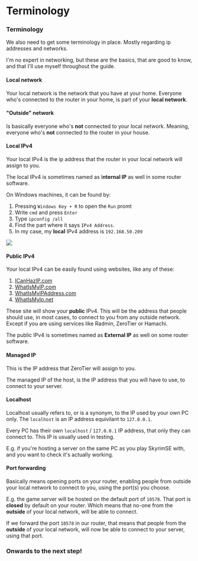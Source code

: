 # Terminology

### Terminology

We also need to get some terminology in place. Mostly regarding ip addresses and networks.

I'm no expert in networking, but these are the basics, that are good to know, and that I'll use myself throughout the guide.

#### **Local network**

Your local network is the network that you have at your home. Everyone who's connected to the router in your home, is part of your **local network**.

#### **"Outside" network**

Is basically everyone who's **not** connected to your local network. Meaning, everyone who's **not** connected to the router in your house.

#### **Local IPv4**

Your local IPv4 is the ip address that the router in your local network will assign to you.

The local IPv4 is sometimes named as I**nternal IP** as well in some router software.

On Windows machines, it can be found by:

1. Pressing `Windows Key + R` to open the `Run` promt
2. Write `cmd` and press `Enter`
3. Type `ipconfig /all`
4. Find the part where it says `IPv4 Address`.
5. In my case, my **local** IPv4 address is `192.168.50.209`

![](https://shx.is/5BxOG8FiU.gif)

#### **Public IPv4**

Your local IPv4 can be easily found using websites, like any of these:

1. [ICanHazIP.com](https://icanhazip.com/)
2. [WhatIsMyIP.com](https://www.whatismyip.com/)
3. [WhatIsMyIPAddress.com](https://whatismyipaddress.com/)
4. [WhatIsMyIp.net](https://www.whatismyip.net/)

These site will show your **public** IPv4. This will be the address that people should use, in most cases, to connect to you from any outside network. Except if you are using services like Radmin, ZeroTier or Hamachi.

The public IPv4 is sometimes named as **External IP** as well on some router software.

#### **Managed IP**

This is the IP address that ZeroTier will assign to you.

The managed IP of the host, is the IP address that you will have to use, to connect to your server.

#### **Localhost**

Localhost usually refers to, or is a synonym, to the IP used by your own PC only. The `localhost` is an IP address equivilant to `127.0.0.1`.

Every PC has their own `localhost` / `127.0.0.1` IP address, that only they can connect to. This IP is usually used in testing.

E.g. if you're hosting a server on the same PC as you play SkyrimSE with, and you want to check it's actually working.

#### **Port forwarding**

Basically means opening ports on your router, enabling people from outside your local network to connect to you, using the port(s) you choose.

E.g. the game server will be hosted on the default port of `10578`. That port is **closed** by default on your router. Which means that no-one from the **outside** of your local network, will be able to connect.

If we forward the port `10578` in our router, that means that people from the **outside** of your local network, will now be able to connect to your server, using that port.

### Onwards to the next step!
